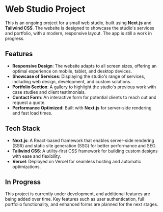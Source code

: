 # Web Studio Project

This is an ongoing project for a small web studio, built using **Next.js** and **Tailwind CSS**. The website is designed to showcase the studio's services and portfolio, with a modern, responsive layout. The app is still a work in progress.

## Features

- **Responsive Design**: The website adapts to all screen sizes, offering an optimal experience on mobile, tablet, and desktop devices.
- **Showcase of Services**: Displaying the studio's range of services, including web design, development, and custom solutions.
- **Portfolio Section**: A gallery to highlight the studio's previous work with case studies and client testimonials.
- **Contact Form**: An interactive form for potential clients to reach out and request a quote.
- **Performance Optimized**: Built with **Next.js** for server-side rendering and fast load times.
  
## Tech Stack

- **Next.js**: A React-based framework that enables server-side rendering (SSR) and static site generation (SSG) for better performance and SEO.
- **Tailwind CSS**: A utility-first CSS framework for building custom designs with ease and flexibility.
- **Vercel**: Deployed on Vercel for seamless hosting and automatic optimizations.

## In Progress

This project is currently under development, and additional features are being added over time. Key features such as user authentication, full portfolio functionality, and enhanced forms are planned for the next stages.
